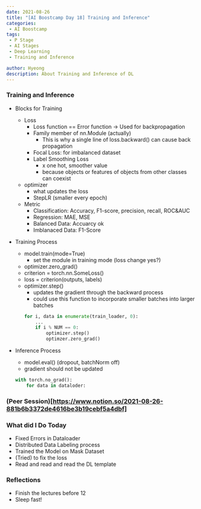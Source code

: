 ```yaml
---
date: 2021-08-26
title: "[AI Boostcamp Day 18] Training and Inference"
categories: 
 - AI Boostcamp
tags:
 - P Stage
 - AI Stages
 - Deep Learning
 - Training and Inference

author: Hyeong
description: About Training and Inference of DL
---
```

### Training and Inference
- Blocks for Training
    - Loss
        - Loss function == Error function -> Used for backpropagation
        - Family member of nn.Module (actually)
            - This is why a single line of loss.backward() can cause back propagation
        - Focal Loss: for imbalanced dataset
        - Label Smoothing Loss
            - x one hot, smoother value
            - because objects or features of objects from other classes can coexist
    - optimizer
        - what updates the loss
        - StepLR (smaller every epoch)
    - Metric
        - Classification: Accuracy, F1-score, precision, recall, ROC&AUC
        - Regression: MAE, MSE
        - Balanced Data: Accuarcy ok
        - Imblanaced Data: F1-Score

- Training Process
    - model.train(mode=True)
        - set the module in training mode (loss change yes?)
    - optimizer.zero_grad()
    - criterion = torch.nn.SomeLoss()
    - loss = criterion(outputs, labels)
    - optimizer.step()
        - updates the gradient through the backward process
        - could use this function to incorporate smaller batches into larger batches
        ```python
        for i, data in enumerate(train_loader, 0):
            ...
            if i % NUM == 0:
                optimizer.step()
                optimzer.zero_grad()
        ```
- Inference Process
    - model.eval() (dropout, batchNorm off)
    - gradient should not be updated
    ```python
    with torch.no_grad():
        for data in dataloder:
    ```

### (Peer Session)[https://www.notion.so/2021-08-26-881b6b3372de4616be3b19cebf5a4dbf]

### What did I Do Today
- Fixed Errors in Dataloader
- Distributed Data Labeling process
- Trained the Model on Mask Dataset
- (Tried) to fix the loss
- Read and read and read the DL template

### Reflections
- Finish the lectures before 12
- Sleep fast!

